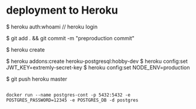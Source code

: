 # deployment to Heroku

$ heroku auth:whoami // heroku login

$ git add . && git commit -m "preproduction commit"

$ heroku create

$ heroku addons:create heroku-postgresql:hobby-dev
$ heroku config:set JWT_KEY=extremly-secret-key
$ heroku config:set NODE_ENV=production

$ git push heroku master

```shell

docker run --name postgres-cont -p 5432:5432 -e POSTGRES_PASSWORD=12345 -e POSTGRES_DB -d postgres

```
